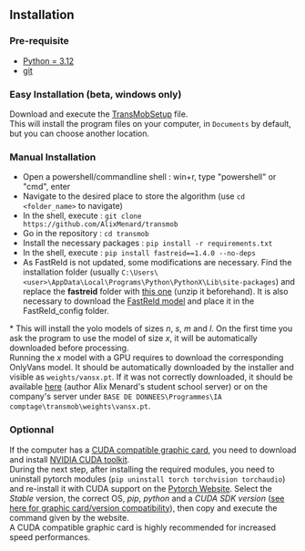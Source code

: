 ## Installation
### Pre-requisite
- [Python = 3.12](https://www.python.org/downloads/release/python-3127/)
- [git](https://git-scm.com/downloads/win)

### Easy Installation (beta, windows only)
Download and execute the [TransMobSetup](../TransMobIASetup.exe) file.\
This will install the program files on your computer, in `Documents` by default, but you can choose another location.

### Manual Installation
- Open a powershell/commandline shell : win+r, type "powershell" or "cmd", enter
- Navigate to the desired place to store the algorithm (use `cd <folder_name>` to navigate)
- In the shell, execute : `git clone https://github.com/AlixMenard/transmob`
- Go in the repository : `cd transmob`
- Install the necessary packages : `pip install -r requirements.txt`
- In the shell, execute : `pip install fastreid==1.4.0 --no-deps`
- As FastReId is not updated, some modifications are necessary. Find the installation folder (usually `C:\Users\<user>\AppData\Local\Programs\Python\PythonX\Lib\site-packages`) and replace the **fastreid** folder with [this one](https://github.com/AlixMenard/fastreid) (unzip it beforehand). It is also necessary to download the [FastReId model](../README.md#FastReId) and place it in the FastReId_config folder. 

\* This will install the yolo models of sizes *n*, *s*, *m* and *l*. On the first time you ask the program to use the model of size *x*, it will be automatically downloaded before processing. \
Running the *x* model with a GPU requires to download the corresponding OnlyVans model. It should be automatically downloaded by the installer and visible as `weights/vansx.pt`. If it was not correctly downloaded, it should be available [here](amenard.perso.ec-m.fr/Transmob/vansx.pt) (author Alix Menard's student school server) or on the company's server under `BASE DE DONNEES\Programmes\IA comptage\transmob\weights\vansx.pt`.

### Optionnal
If the computer has a [CUDA compatible graphic card](https://en.wikipedia.org/wiki/CUDA#GPUs_supported), you need to download and install [NVIDIA CUDA toolkit](https://developer.nvidia.com/cuda-downloads).\
During the next step, after installing the required modules, you need to uninstall pytorch modules (`pip uninstall torch torchvision torchaudio`) and re-install it with CUDA support on the [Pytorch Website](https://pytorch.org/get-started/locally/). Select the *Stable* version, the correct OS, *pip*, *python* and a *CUDA SDK version* ([see here for graphic card/version compatibility](https://en.wikipedia.org/wiki/CUDA#GPUs_supported)), then copy and execute the command given by the website.\
A CUDA compatible graphic card is highly recommended for increased speed performances.

